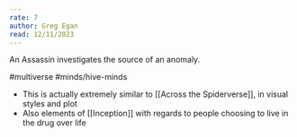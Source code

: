 ```yaml
---
rate: 7
author: Greg Egan
read: 12/11/2023
---
```

An Assassin investigates the source of an anomaly. 

#multiverse #minds/hive-minds 

- This is actually extremely similar to [[Across the Spiderverse]], in visual styles and plot 
- Also elements of [[Inception]] with regards to people choosing to live in the drug over life